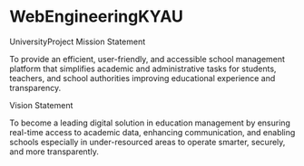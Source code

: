 # WebEngineeringKYAU
UniversityProject
Mission Statement

To provide an efficient, user-friendly, and accessible school management platform that simplifies academic and administrative tasks for students, teachers, and school authorities improving educational experience and transparency.

Vision Statement

To become a leading digital solution in education management by ensuring real-time access to academic data, enhancing communication, and enabling schools especially in under-resourced areas to operate smarter, securely, and more transparently.
